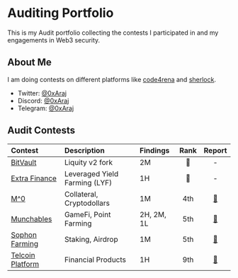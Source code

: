 # Auditing Portfolio

This is my Audit portfolio collecting the contests I participated in and my engagements in Web3 security.

## About Me

I am doing contests on different platforms like [code4rena](https://code4rena.com/) and [sherlock](https://www.sherlock.xyz/).

- Twitter: [@0xAraj](https://twitter.com/0xAraj)
- Discord: [@0xAraj](https://discord.com/channels/@me)
- Telegram: [@0xAraj](https://web.telegram.org/a/)

## Audit Contests

| Contest                                                                    | Description                   | Findings   | Rank |                         Report                         |
| :------------------------------------------------------------------------- | :---------------------------- | :--------- | :--: | :----------------------------------------------------: |
| [BitVault](https://code4rena.com/audits/2025-04-bitvault)                  | Liquity v2 fork               | 2M         |  🥇  |                           -                            |
| [Extra Finance](https://audits.sherlock.xyz/contests/380?filter=questions) | Leveraged Yield Farming (LYF) | 1H         |  🥉  |                           -                            |
| [M^0](https://audits.sherlock.xyz/contests/124)                            | Collateral, Cryptodollars     | 1M         | 4th  | [📄](https://audits.sherlock.xyz/contests/124/report)  |
| [Munchables](https://code4rena.com/audits/2024-05-munchables#top)          | GameFi, Point Farming         | 2H, 2M, 1L | 5th  | [📄](https://code4rena.com/reports/2024-05-munchables) |
| [Sophon Farming](https://audits.sherlock.xyz/contests/376)                 | Staking, Airdrop              | 1M         | 5th  | [📄](https://audits.sherlock.xyz/contests/376/report)  |
| [Telcoin Platform](https://audits.sherlock.xyz/contests/156)               | Financial Products            | 1H         | 9th  | [📄](https://audits.sherlock.xyz/contests/156/report)  |
